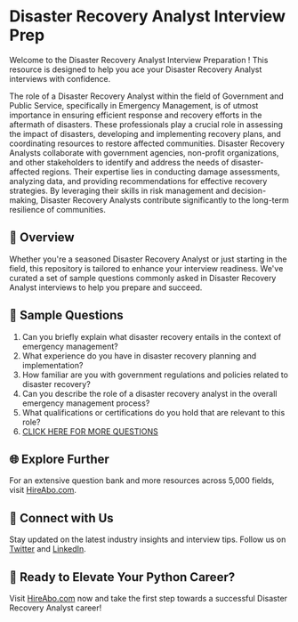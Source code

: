 # Disaster Recovery Analyst Interview Prep

Welcome to the Disaster Recovery Analyst Interview Preparation ! This resource is designed to help you ace your Disaster Recovery Analyst interviews with confidence.

The role of a Disaster Recovery Analyst within the field of Government and Public Service, specifically in Emergency Management, is of utmost importance in ensuring efficient response and recovery efforts in the aftermath of disasters. These professionals play a crucial role in assessing the impact of disasters, developing and implementing recovery plans, and coordinating resources to restore affected communities. Disaster Recovery Analysts collaborate with government agencies, non-profit organizations, and other stakeholders to identify and address the needs of disaster-affected regions. Their expertise lies in conducting damage assessments, analyzing data, and providing recommendations for effective recovery strategies. By leveraging their skills in risk management and decision-making, Disaster Recovery Analysts contribute significantly to the long-term resilience of communities.

## 🚀 Overview

Whether you're a seasoned Disaster Recovery Analyst or just starting in the field, this repository is tailored to enhance your interview readiness. We've curated a set of sample questions commonly asked in Disaster Recovery Analyst interviews to help you prepare and succeed.

## 📝 Sample Questions

1. Can you briefly explain what disaster recovery entails in the context of emergency management?
2. What experience do you have in disaster recovery planning and implementation?
3. How familiar are you with government regulations and policies related to disaster recovery?
4. Can you describe the role of a disaster recovery analyst in the overall emergency management process?
5. What qualifications or certifications do you hold that are relevant to this role?
6. [CLICK HERE FOR MORE QUESTIONS](https://hireabo.com/job/17_4_16/Disaster%20Recovery%20Analyst)

## 🌐 Explore Further

For an extensive question bank and more resources across 5,000 fields, visit [HireAbo.com](https://www.hireabo.com).

## 📱 Connect with Us

Stay updated on the latest industry insights and interview tips. Follow us on [Twitter](https://twitter.com/hireabo) and [LinkedIn](https://www.linkedin.com/in/hire-abo-3609972a8/).

## 🚀 Ready to Elevate Your Python Career?

Visit [HireAbo.com](https://www.hireabo.com) now and take the first step towards a successful Disaster Recovery Analyst career!